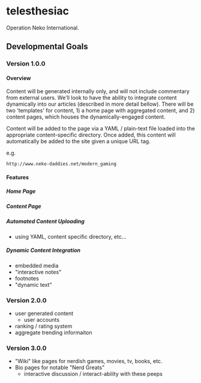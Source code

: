 # telesthesiac

Operation Neko International.

## Developmental Goals

### Version 1.0.0

#### Overview

Content will be generated internally only, and will not include commentary from
external users. We'll look to have the ability to integrate content dynamically
into our articles (described in more detail bellow). There will be two
'templates' for content, 1) a home page with aggregated content, and 2) content
pages, which houses the dynamically-engaged content.

Content will be added to the page via a YAML / plain-text file loaded into the
appropriate content-specific directory. Once added, this content will
automatically be added to the site given a unique URL tag.

e.g.

```
http://www.neko-daddies.net/modern_gaming
```

#### Features

##### Home Page

##### Content Page

##### Automated Content Uploading

- using YAML, content specific directory, etc…

##### Dynamic Content Integration

- embedded media
- "interactive notes"
- footnotes
- "dynamic text"

### Version 2.0.0

- user generated content
  - user accounts
- ranking / rating system
- aggregate trending informaiton

### Version 3.0.0

- "Wiki" like pages for nerdish games, movies, tv, books, etc.
- Bio pages for notable "Nerd Greats"
  - interactive discussion / interact-ability with these peeps
